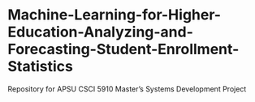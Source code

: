 # Machine-Learning-for-Higher-Education-Analyzing-and-Forecasting-Student-Enrollment-Statistics
Repository for APSU CSCI 5910 Master’s Systems Development Project
